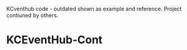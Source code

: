 KCventhub code - outdated shown as example and reference. Project contiuned by others. 
# KCEventHub-Cont
